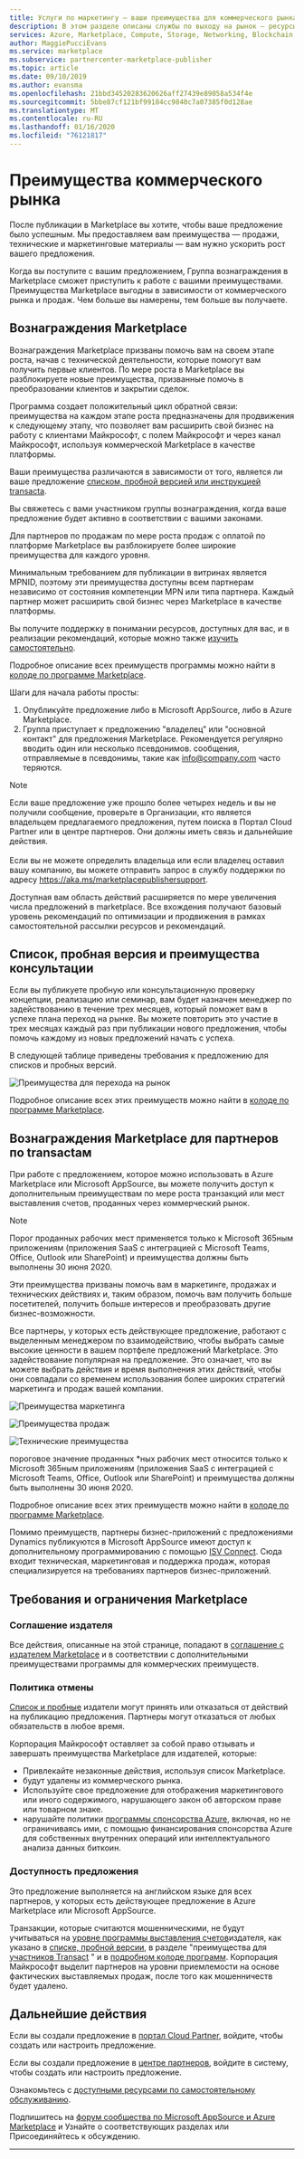 ```yaml
---
title: Услуги по маркетингу — ваши преимущества для коммерческого рынка | Службы
description: В этом разделе описаны службы по выходу на рынок — ресурсы Майкрософт, которые издатели могут использовать.
services: Azure, Marketplace, Compute, Storage, Networking, Blockchain, Security, Partner Center
author: MaggiePucciEvans
ms.service: marketplace
ms.subservice: partnercenter-marketplace-publisher
ms.topic: article
ms.date: 09/10/2019
ms.author: evansma
ms.openlocfilehash: 21bbd34520283620626aff27439e89058a534f4e
ms.sourcegitcommit: 5bbe87cf121bf99184cc9840c7a07385f0d128ae
ms.translationtype: MT
ms.contentlocale: ru-RU
ms.lasthandoff: 01/16/2020
ms.locfileid: "76121817"
---
```

# <a name="your-commercial-marketplace-benefits"></a>Преимущества коммерческого рынка

После публикации в Marketplace вы хотите, чтобы ваше предложение было успешным. Мы предоставляем вам преимущества — продажи, технические и маркетинговые материалы — вам нужно ускорить рост вашего предложения.

Когда вы поступите с вашим предложением, Группа вознаграждения в Marketplace сможет приступить к работе с вашими преимуществами. Преимущества Marketplace выгодны в зависимости от коммерческого рынка и продаж. Чем больше вы намерены, тем больше вы получаете.

## <a name="marketplace-rewards"></a>Вознаграждения Marketplace

Вознаграждения Marketplace призваны помочь вам на своем этапе роста, начав с технической деятельности, которые помогут вам получить первые клиентов. По мере роста в Marketplace вы разблокируете новые преимущества, призванные помочь в преобразовании клиентов и закрытии сделок. 

Программа создает положительный цикл обратной связи: преимущества на каждом этапе роста предназначены для продвижения к следующему этапу, что позволяет вам расширить свой бизнес на работу с клиентами Майкрософт, с полем Майкрософт и через канал Майкрософт, используя коммерческой Marketplace в качестве платформы. 

Ваши преимущества различаются в зависимости от того, является ли ваше предложение [списком, пробной версией или инструкцией transactа](https://docs.microsoft.com/azure/marketplace/determine-your-listing-type#choose-a-publishing-option).

Вы свяжетесь с вами участником группы вознаграждения, когда ваше предложение будет активно в соответствии с вашими законами. 

Для партнеров по продажам по мере роста продаж с оплатой по платформе Marketplace вы разблокируете более широкие преимущества для каждого уровня. 

Минимальным требованием для публикации в витринах является MPNID, поэтому эти преимущества доступны всем партнерам независимо от состояния компетенции MPN или типа партнера. Каждый партнер может расширить свой бизнес через Marketplace в качестве платформы. 

Вы получите поддержку в понимании ресурсов, доступных для вас, и в реализации рекомендаций, которые можно также [изучить самостоятельно](https://partner.microsoft.com/asset/collection/azure-marketplace-and-appsource-publisher-toolkit#/). 

Подробное описание всех преимуществ программы можно найти в [колоде по программе Marketplace](https://aka.ms/marketplacerewards).

Шаги для начала работы просты:

1. Опубликуйте предложение либо в Microsoft AppSource, либо в Azure Marketplace.
2. Группа приступает к предложению "владелец" или "основной контакт" для предложения Marketplace. Рекомендуется регулярно вводить один или несколько псевдонимов. сообщения, отправляемые в псевдонимы, такие как info@company.com часто теряются.

>[!Note]
>Если ваше предложение уже прошло более четырех недель и вы не получили сообщение, проверьте в Организации, кто является владельцем предлагаемого предложения, путем поиска в Портал Cloud Partner или в центре партнеров. Они должны иметь связь и дальнейшие действия. <br> <br> Если вы не можете определить владельца или если владелец оставил вашу компанию, вы можете отправить запрос в службу поддержки по адресу https://aka.ms/marketplacepublishersupport.

Доступная вам область действий расширяется по мере увеличения числа предложений в marketplace. Все вхождения получают базовый уровень рекомендаций по оптимизации и продвижения в рамках самостоятельной рассылки ресурсов и рекомендаций.

## <a name="list-trial-and-consulting-benefits"></a>Список, пробная версия и преимущества консультации

Если вы публикуете пробную или консультационную проверку концепции, реализацию или семинар, вам будет назначен менеджер по задействованию в течение трех месяцев, который поможет вам в успехе плана переход на рынке. Вы можете повторить это участие в трех месяцах каждый раз при публикации нового предложения, чтобы помочь каждому из новых предложений начать с успеха.

В следующей таблице приведены требования к предложению для списков и пробных версий.

![Преимущества для перехода на рынок](./media/marketplace-publishers-guide/gtm-eligibility-requirements.png)

Подробное описание всех этих преимуществ можно найти в [колоде по программе Marketplace](https://aka.ms/marketplacerewards).

## <a name="marketplace-rewards-for-transact-partners"></a>Вознаграждения Marketplace для партнеров по transactам

При работе с предложением, которое можно использовать в Azure Marketplace или Microsoft AppSource, вы можете получить доступ к дополнительным преимуществам по мере роста транзакций или мест выставления счетов, проданных через коммерческий рынок. 

>[!Note]
>Порог проданных рабочих мест применяется только к Microsoft 365ным приложениям (приложения SaaS с интеграцией с Microsoft Teams, Office, Outlook или SharePoint) и преимущества должны быть выполнены 30 июня 2020.

Эти преимущества призваны помочь вам в маркетинге, продажах и технических действиях и, таким образом, помочь вам получить больше посетителей, получить больше интересов и преобразовать другие бизнес-возможности.

Все партнеры, у которых есть действующее предложение, работают с выделенным менеджером по взаимодействию, чтобы выбрать самые высокие ценности в вашем портфеле предложений Marketplace. Это задействование популярная на предложение. Это означает, что вы можете выбрать действия и время выполнения этих действий, чтобы они совпадали со временем использования более широких стратегий маркетинга и продаж вашей компании. 

![Преимущества маркетинга](./media/marketplace-publishers-guide/marketing-benefit.png)

![Преимущества продаж](./media/marketplace-publishers-guide/sales-benefit.png)

![Технические преимущества](./media/marketplace-publishers-guide/technical-benefit.png)

пороговое значение проданных \*ных рабочих мест относится только к Microsoft 365ным приложениям (приложения SaaS с интеграцией с Microsoft Teams, Office, Outlook или SharePoint) и преимущества должны быть выполнены 30 июня 2020.

Подробное описание всех этих преимуществ можно найти в [колоде по программе Marketplace](https://aka.ms/marketplacerewards).

Помимо преимуществ, партнеры бизнес-приложений с предложениями Dynamics публикуются в Microsoft AppSource имеют доступ к дополнительному программированию с помощью [ISV Connect](https://partner.microsoft.com/solutions/business-applications/isv-overview). Сюда входит техническая, маркетинговая и поддержка продаж, которая специализируется на требованиях партнеров бизнес-приложений.

## <a name="marketplace-rewards-requirements-and-restrictions"></a>Требования и ограничения Marketplace

### <a name="publisher-agreement"></a>Соглашение издателя

Все действия, описанные на этой странице, попадают в [соглашение с издателем Marketplace](https://go.microsoft.com/fwlink/?LinkID=699560) и в соответствии с дополнительными преимуществами программы для коммерческих преимуществ.

### <a name="cancellation-policy"></a>Политика отмены

[Список и пробные](https://docs.microsoft.com/azure/marketplace/determine-your-listing-type) издатели могут принять или отказаться от действий на публикацию предложения. Партнеры могут отказаться от любых обязательств в любое время. 

Корпорация Майкрософт оставляет за собой право отзывать и завершать преимущества Marketplace для издателей, которые: 

* Привлекайте незаконные действия, используя список Marketplace.
* будут удалены из коммерческого рынка. 
* Используйте свое предложение для отображения маркетингового или иного содержимого, нарушающего закон об авторском праве или товарном знаке.
* нарушайте политики [программы спонсорства Azure](https://azure.microsoft.com/offers/ms-azr-0036p/), включая, но не ограничиваясь ими, с помощью финансирования спонсорства Azure для собственных внутренних операций или интеллектуального анализа данных биткоин. 

### <a name="offer-availability"></a>Доступность предложения

Это предложение выполняется на английском языке для всех партнеров, у которых есть действующее предложение в Azure Marketplace или Microsoft AppSource.

Транзакции, которые считаются мошенническими, не будут учитываться на [уровне программы выставления счетов](https://aka.ms/marketplacepublisherrewards)издателя, как указано в [списке, пробной версии,](#list-trial-and-consulting-benefits) в разделе "преимущества для [участников Transact](#marketplace-rewards-for-transact-partners) " и в [подробном колоде программ](https://aka.ms/marketplacepublisherrewards). Корпорация Майкрософт выделит партнеров на уровни приемлемости на основе фактических выставляемых продаж, после того как мошенничеств будет удалено. 

## <a name="next-steps"></a>Дальнейшие действия

Если вы создали предложение в [портал Cloud Partner](https://cloudpartner.azure.com), войдите, чтобы создать или настроить предложение.

Если вы создали предложение в [центре партнеров](https://partner.microsoft.com/en-us/dashboard/commercial-marketplace/overview), войдите в систему, чтобы создать или настроить предложение.

Ознакомьтесь с [доступными ресурсами по самостоятельному обслуживанию](https://partner.microsoft.com/asset/collection/azure-marketplace-and-appsource-publisher-toolkit#/).

Подпишитесь на [форум сообщества по Microsoft AppSource и Azure Marketplace](https://www.microsoftpartnercommunity.com/t5/Azure-Marketplace-and-AppSource/bd-p/2222) и Узнайте о соответствующих разделах или Присоединяйтесь к обсуждению.

---
